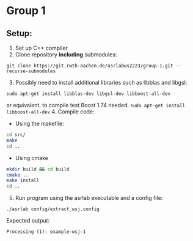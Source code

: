 # Group 1

## Setup:

1. Set up C++ compiler
2. Clone repository **including** submodules:
```
git clone https://git.rwth-aachen.de/asrlabws2223/group-1.git --recurse-submodules
```
3. Possibly need to install additional libraries such as libblas and libgsl:
```
sudo apt-get install libblas-dev libgsl-dev libboost-all-dev
```
or equivalent.
to compile test Boost 1.74 needed. `sudo apt-get install libboost-all-dev`
4. Compile code:
  - Using the makefile:
  ```bash
  cd src/
  make
  cd ..
  ```
  - Using cmake
  ```bash
  mkdir build && cd build
  cmake ..
  make install
  cd ..
  ```
5. Run program using the asrlab executable and a config file:
```
./asrlab config/extract_wsj.config
```
Expected output:
```
Processing (1): example-wsj-1
```
